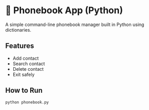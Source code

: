 # 📱 Phonebook App (Python)

A simple command-line phonebook manager built in Python using dictionaries.

## Features
- Add contact
- Search contact
- Delete contact
- Exit safely

## How to Run
```bash
python phonebook.py

